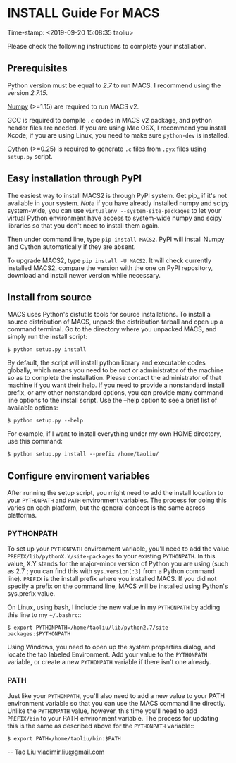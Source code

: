 # INSTALL Guide For MACS
Time-stamp: <2019-09-20 15:08:35 taoliu>

Please check the following instructions to complete your installation.

## Prerequisites

Python version must be equal to *2.7* to run MACS. I recommend
using the version *2.7.15*.

[Numpy](http://www.scipy.org/Download) (>=1.15) are required to run MACS v2. 

GCC is required to compile `.c` codes in MACS v2 package, and python
header files are needed. If you are using Mac OSX, I recommend you
install Xcode; if you are using Linux, you need to make sure
`python-dev` is installed.

[Cython](http://cython.org/) (>=0.25) is required to generate `.c`
files from `.pyx` files using `setup.py` script.

## Easy installation through PyPI

The easiest way to install MACS2 is through PyPI system. Get pip_ if
it's not available in your system. *Note* if you have already
installed numpy and scipy system-wide, you can use `virtualenv
--system-site-packages` to let your virtual Python environment have
access to system-wide numpy and scipy libraries so that you don't need
to install them again.  

Then under command line, type `pip install MACS2`. PyPI will
install Numpy and Cython automatically if they are absent. 

To upgrade MACS2, type `pip install -U MACS2`. It will check
currently installed MACS2, compare the version with the one on PyPI
repository, download and install newer version while necessary.

## Install from source

MACS uses Python's distutils tools for source installations. To
install a source distribution of MACS, unpack the distribution tarball
and open up a command terminal. Go to the directory where you unpacked
MACS, and simply run the install script:

 `$ python setup.py install`

By default, the script will install python library and executable
codes globally, which means you need to be root or administrator of
the machine so as to complete the installation. Please contact the
administrator of that machine if you want their help. If you need to
provide a nonstandard install prefix, or any other nonstandard
options, you can provide many command line options to the install
script. Use the –help option to see a brief list of available options:

 `$ python setup.py --help`

For example, if I want to install everything under my own HOME
directory, use this command:

 `$ python setup.py install --prefix /home/taoliu/`


## Configure enviroment variables

After running the setup script, you might need to add the install
location to your `PYTHONPATH` and `PATH` environment variables. The
process for doing this varies on each platform, but the general
concept is the same across platforms.

### PYTHONPATH

To set up your `PYTHONPATH` environment variable, you'll need to add the
value `PREFIX/lib/pythonX.Y/site-packages` to your existing
`PYTHONPATH`. In this value, X.Y stands for the major–minor version of
Python you are using (such as 2.7 ; you can find this with
`sys.version[:3]` from a Python command line). `PREFIX` is the install
prefix where you installed MACS. If you did not specify a prefix on
the command line, MACS will be installed using Python's sys.prefix
value.

On Linux, using bash, I include the new value in my `PYTHONPATH` by
adding this line to my `~/.bashrc`::

 `$ export PYTHONPATH=/home/taoliu/lib/python2.7/site-packages:$PYTHONPATH`

Using Windows, you need to open up the system properties dialog, and
locate the tab labeled Environment. Add your value to the `PYTHONPATH`
variable, or create a new `PYTHONPATH` variable if there isn't one
already.

### PATH

Just like your `PYTHONPATH`, you'll also need to add a new value to your
PATH environment variable so that you can use the MACS command line
directly. Unlike the `PYTHONPATH` value, however, this time you'll need
to add `PREFIX/bin` to your PATH environment variable. The process for
updating this is the same as described above for the `PYTHONPATH`
variable::

 `$ export PATH=/home/taoliu/bin:$PATH`

--
Tao Liu <vladimir.liu@gmail.com>


